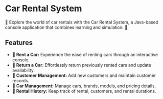 # Car Rental System

🚗 Explore the world of car rentals with the Car Rental System, a Java-based console application that combines learning and simulation. 🌟

## Features
- **🚀 Rent a Car:** Experience the ease of renting cars through an interactive console.<br>
- **🔁 Return a Car:** Effortlessly return previously rented cars and update availability.<br>
- **👥 Customer Management:** Add new customers and maintain customer records.<br>
- **🚗 Car Management:** Manage cars, brands, models, and pricing details.<br>
- **📝 Rental History:** Keep track of rental, customers, and rental durations.<br>

